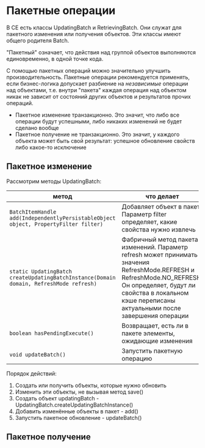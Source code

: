 # Пакетные операции

В CE есть классы UpdatingBatch и RetrievingBatch. Они служат для пакетного изменения или получения объектов. Эти классы имеют общего родителя Batch.

"Пакетный" означает, что действия над группой объектов выполняются единовременно, в одной точке кода.

С помощью пакетных операций можно значительно улучшить производительность. Пакетные операции рекомендуется применять, если бизнес-логика допускает разбиение на *независимые* операции над объектами, т.е. внутри "пакета" каждая операция над объектом никак не зависит от состояний других объектов и результатов прочих операций.

* Пакетное изменение транзакционно. Это значит, что либо все операции будут успешными, либо никаких изменений не будет сделано вообще
* Пакетное получение не транзакционно. Это значит, у каждого объекта может быть свой результат: успешное обновление свойств либо какое-то исключение

## Пакетное изменение

Рассмотрим методы UpdatingBatch:

метод | что делает
------------ | -------------
`BatchItemHandle add(IndependentlyPersistableObject object, PropertyFilter filter)`|Добавляет объект в пакет. Параметр filter определяет, какие свойства нужно извлечь
`static UpdatingBatch createUpdatingBatchInstance(Domain domain, RefreshMode refresh)`|Фабричный метод пакета изменений. Параметр refresh может принимать значения RefreshMode.REFRESH и RefreshMode.NO_REFRESH. Он определяет, будут ли свойства в локальном кэше переписаны актуальными после завершения операции
`boolean hasPendingExecute()`|Возвращает, есть ли в пакете элементы, ожидающие изменения
`void updateBatch()`|Запустить пакетную операцию

Порядок действий:

1. Создать или получить объекты, которые нужно обновить
2. Изменить эти объекты, не вызывая метод save()
3. Создать объект updatingBatch  - UpdatingBatch.createUpdatingBatchInstance()
4. Добавить изменённые объекты в пакет - add()
5. Запустить пакетное обновление - updateBatch()

## Пакетное получение
